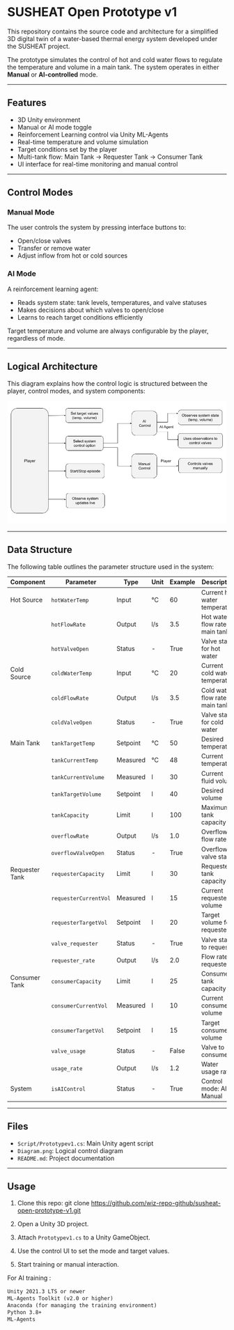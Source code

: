 # SUSHEAT Open Prototype v1

This repository contains the source code and architecture for a simplified 3D digital twin of a water-based thermal energy system developed under the SUSHEAT project.

The prototype simulates the control of hot and cold water flows to regulate the temperature and volume in a main tank. The system operates in either **Manual** or **AI-controlled** mode.

---

## Features

- 3D Unity environment
- Manual or AI mode toggle
- Reinforcement Learning control via Unity ML-Agents
- Real-time temperature and volume simulation
- Target conditions set by the player
- Multi-tank flow: Main Tank → Requester Tank → Consumer Tank
- UI interface for real-time monitoring and manual control

---

## Control Modes

### Manual Mode
The user controls the system by pressing interface buttons to:
- Open/close valves
- Transfer or remove water
- Adjust inflow from hot or cold sources

### AI Mode
A reinforcement learning agent:
- Reads system state: tank levels, temperatures, and valve statuses
- Makes decisions about which valves to open/close
- Learns to reach target conditions efficiently

Target temperature and volume are always configurable by the player, regardless of mode.

---

## Logical Architecture

This diagram explains how the control logic is structured between the player, control modes, and system components:

![Logical Architecture](Diagram.png)

---

## Data Structure

The following table outlines the parameter structure used in the system:

| Component       | Parameter              | Type     | Unit | Example | Description                                  |
|----------------|------------------------|----------|------|---------|----------------------------------------------|
| Hot Source     | `hotWaterTemp`         | Input    | °C   | 60      | Current hot water temperature                |
|                | `hotFlowRate`          | Output   | l/s  | 3.5     | Hot water flow rate to main tank             |
|                | `hotValveOpen`         | Status   | -    | True    | Valve state for hot water                    |
| Cold Source    | `coldWaterTemp`        | Input    | °C   | 20      | Current cold water temperature               |
|                | `coldFlowRate`         | Output   | l/s  | 3.5     | Cold water flow rate to main tank            |
|                | `coldValveOpen`        | Status   | -    | True    | Valve state for cold water                   |
| Main Tank      | `tankTargetTemp`       | Setpoint | °C   | 50      | Desired temperature                          |
|                | `tankCurrentTemp`      | Measured | °C   | 48      | Current temperature                          |
|                | `tankCurrentVolume`    | Measured | l    | 30      | Current fluid volume                         |
|                | `tankTargetVolume`     | Setpoint | l    | 40      | Desired volume                               |
|                | `tankCapacity`         | Limit    | l    | 100     | Maximum tank capacity                        |
|                | `overflowRate`         | Output   | l/s  | 1.0     | Overflow flow rate                           |
|                | `overflowValveOpen`    | Status   | -    | True    | Overflow valve state                         |
| Requester Tank | `requesterCapacity`    | Limit    | l    | 30      | Requester tank capacity                      |
|                | `requesterCurrentVol`  | Measured | l    | 15      | Current requester volume                     |
|                | `requesterTargetVol`   | Setpoint | l    | 20      | Target volume for requester                  |
|                | `valve_requester`      | Status   | -    | True    | Valve state to requester                     |
|                | `requester_rate`       | Output   | l/s  | 2.0     | Flow rate to requester                       |
| Consumer Tank  | `consumerCapacity`     | Limit    | l    | 25      | Consumer tank capacity                       |
|                | `consumerCurrentVol`   | Measured | l    | 10      | Current consumer volume                      |
|                | `consumerTargetVol`    | Setpoint | l    | 15      | Target consumer volume                       |
|                | `valve_usage`          | Status   | -    | False   | Valve to consumer                            |
|                | `usage_rate`           | Output   | l/s  | 1.2     | Water usage rate                             |
| System         | `isAIControl`          | Status   | -    | True    | Control mode: AI or Manual                   |

---

## Files

- `Script/Prototypev1.cs`: Main Unity agent script
- `Diagram.png`: Logical control diagram
- `README.md`: Project documentation

---

## Usage

1. Clone this repo:
git clone https://github.com/wiz-repo-github/susheat-open-prototype-v1.git

2. Open a Unity 3D project.

3. Attach `Prototypev1.cs` to a Unity GameObject.

4. Use the control UI to set the mode and target values.

5. Start training or manual interaction.

For AI training : 

    Unity 2021.3 LTS or newer
    ML-Agents Toolkit (v2.0 or higher)
    Anaconda (for managing the training environment)
    Python 3.8+
    ML-Agents


